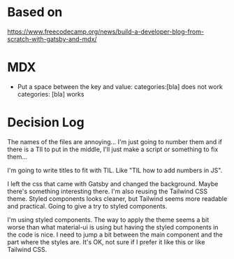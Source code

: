 # Based on

https://www.freecodecamp.org/news/build-a-developer-blog-from-scratch-with-gatsby-and-mdx/

# MDX

- Put a space between the key and value:
  categories:[bla] does not work
  categories: [bla] works

# Decision Log

The names of the files are annoying... I'm just going to number them and if there is a TIl to put in the middle, I'll just make a script or something to fix them...

I'm going to write titles to fit with TIL. Like "TIL how to add numbers in JS".

I left the css that came with Gatsby and changed the background. Maybe there's something interesting there.
I'm also reusing the Tailwind CSS theme. Styled components looks cleaner, but Tailwind seems more readable and practical. Going to give a try to styled
components.

I'm using styled components. The way to apply the theme seems a bit worse than what material-ui is using but having the styled components in the code is nice.
I need to jump a bit between the main component and the part where the styles are. It's OK, not sure if I prefer it like this or like Tailwind CSS.
